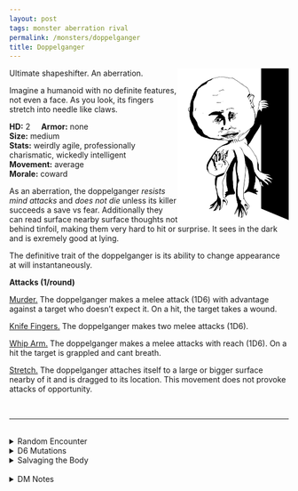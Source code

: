 ```yaml
---
layout: post
tags: monster aberration rival
permalink: /monsters/doppelganger
title: Doppelganger
---
```


<img align="right" width=200px src="/images/Abysmal.png">

Ultimate shapeshifter. An aberration.

Imagine a humanoid with no definite features, not even a face. As you look, its fingers stretch into needle like claws.

**HD:** 2  &nbsp; &nbsp;  **Armor:** none <br>
**Size:** medium <br>
**Stats:** weirdly agile, professionally charismatic, wickedly intelligent <br>
**Movement:** average <br>
**Morale:** coward <br>

As an aberration, the doppelganger *resists mind attacks* and *does not die* unless its killer succeeds a save vs fear. Additionally they can read surface nearby surface thoughts not behind tinfoil, making them very hard to hit or surprise. It sees in the dark and is exremely good at lying.

The definitive trait of the doppelganger is its ability to change appearance at will instantaneously.

**Attacks (1/round)**

<ins>Murder.</ins> The doppelganger makes a melee attack (1D6) with advantage against a target who doesn’t expect it. On a hit, the target takes a wound.

<ins>Knife Fingers.</ins> The doppelganger makes two melee attacks (1D6).

<ins>Whip Arm.</ins> The doppelganger makes a melee attacks with reach (1D6). On a hit the target is grappled and cant breath.

<ins>Stretch.</ins> The doppelganger attaches itself to a large or bigger surface nearby of it and is dragged to its location. This movement does not provoke attacks of opportunity. 

<br>

---

<br> 

<details markdown="1">
<summary>Random Encounter</summary>

1. **Monster:** 1 doppelganger and 1D4 commoners.
1. **Lair:** A normal bedroom with a hidden secret cache of documents detailing the lives of multiple personas. <br>	&nbsp; OR <br>	**Omen:** Normal footsteps. Nothing special here.
1. **Spoor:** The long dead body of somebody supposedly alive.
1. **Tracks:** Normal humanoid tracks, nothing special here.
1. **Trace:** [rumor] One time, somebody disapeared just after inheriting.
1. **Trace:** [Rumor] Somebody has changed recently.
</details>

<details markdown="1">
<summary>D6 Mutations</summary>

Your studies of the aberration has changed you in horrible, gruesome ways: you lose all features on ...

1. ... your left leg. 
1. ... your right leg.
1. ... your off arm.
1. ... your good arm.
1. ... your face.
1. reroll. You know the [spell word](https://saltygoo.github.io/class/magic-user#spell-words) *Copy* and gain one spell dice.
</details>

<details markdown="1">
<summary>Salvaging the Body</summary>

You find ...(Roll as many times as the HD of the monster)

1. Nothing.
1. A weapon from the impersonated person.
1. Jewelry from the impersonated person (mundane).
1. Some tool for spying.
1. The name of a contact.
1. Stolen documents (valuable).

It's a little known secret that the body of a doppelganger can be very useful:

<span class="alchemy">**Doppelganger Carcas.** Can be made to look exactly like you for 24h. Rots. </span>
</details>

<br>

<details markdown="1">
<summary>DM Notes</summary>
Having played Baldur's Gate a countless time, I have a particular fondness for the doppelganger. I do, however, find that a creature that can change appearance at will should have more weird attacks.
</details>
